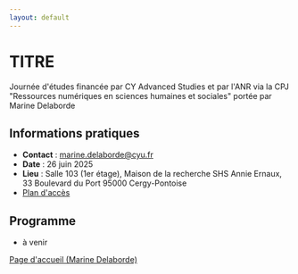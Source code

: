 ```yaml
---
layout: default
---
```


# TITRE
Journée d'études financée par CY Advanced Studies et par l'ANR via la CPJ "Ressources numériques en sciences humaines et sociales" portée par Marine Delaborde

## Informations pratiques
- **Contact** : marine.delaborde@cyu.fr
- **Date** : 26 juin 2025
- **Lieu** : Salle 103 (1er étage), Maison de la recherche SHS Annie Ernaux, 33 Boulevard du Port 95000 Cergy-Pontoise
- [Plan d'accès](plan_mdr_shs.png)

## Programme
- à venir

[Page d'accueil (Marine Delaborde)](./)